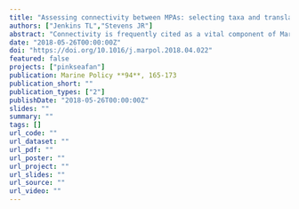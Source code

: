 ```yaml
---
title: "Assessing connectivity between MPAs: selecting taxa and translating genetic data to inform policy"
authors: ["Jenkins TL","Stevens JR"]
abstract: "Connectivity is frequently cited as a vital component of Marine Protected Area (MPA) networks and was formally identified as one of five key principles for marine network design in European waters. Yet, without the ability to demonstrate connectivity, it is impossible to be certain that sites designated within a MPA network do in fact constitute a network, when they may –irrespective of the diversity and rarity of the taxa within them– be in reality a set of unlinked habitats and associated species assemblages. However, the process of assessing connectivity between MPAs, and which taxa to include in assessments of connectivity, is often difficult and can be dependent on a variety of factors that can be outside the control of managers, stakeholders and policymakers. Among the many methods that have been used to assess connectivity, genetic markers are often used to infer connectivity indirectly by estimating the degree of genetic differentiation between populations of a species or by inferring the origin(s) of migrants using assignment methods. While modern molecular methods can be extremely robust and are now routinely used to address conservation issues, genetic data are, to the authors’ knowledge, rarely used to inform designation of MPA networks. In this paper, several biological and methodological factors are highlighted, consideration of which may help to inform the selection of species for assessments of connectivity between MPAs in a network, and this paper suggests ways in which genetic data may be interpreted to inform MPA design and policy."
date: "2018-05-26T00:00:00Z"
doi: "https://doi.org/10.1016/j.marpol.2018.04.022"
featured: false
projects: ["pinkseafan"]
publication: Marine Policy **94**, 165-173
publication_short: ""
publication_types: ["2"]
publishDate: "2018-05-26T00:00:00Z"
slides: ""
summary: ""
tags: []
url_code: ""
url_dataset: ""
url_pdf: ""
url_poster: ""
url_project: ""
url_slides: ""
url_source: ""
url_video: ""
---
```


